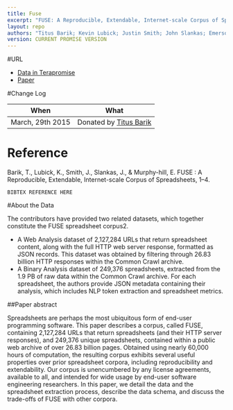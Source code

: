 ```yaml
---
title: Fuse
excerpt: "FUSE: A Reproducible, Extendable, Internet-scale Corpus of Spreadsheets"
layout: repo
authors: "Titus Barik; Kevin Lubick; Justin Smith; John Slankas; Emerson Murphy-Hill"
version: CURRENT PROMISE VERSION
---
```


#URL

* [Data in Terapromise](https://drive.google.com/folderview?id=0B6dzef3D5CTBfkFFbHJTcDRHYzNRZDd5d3FXSk1vVzJkbWtXS3FtV3dGbFUzcFZUX0FPcDQ&usp=drive_web#list)
* [Paper]()

#Change Log

When | What
---- | ----
March, 29th 2015 | Donated by [Titus Barik](/repo/people)

# Reference

Barik, T., Lubick, K., Smith, J., Slankas, J., & Murphy-hill, E. FUSE : A Reproducible, Extendable, Internet-scale Corpus of Spreadsheets, 1–4.

```
BIBTEX REFERENCE HERE
```

#About the Data

The contributors have provided two related datasets, which together constitute the FUSE spreadsheet corpus2.

  + A Web Analysis dataset of 2,127,284 URLs that return spreadsheet content, along with the full HTTP web server response, formatted as JSON records. This dataset was obtained by filtering through 26.83 billion HTTP responses within the Common Crawl archive.
  + A Binary Analysis dataset of 249,376 spreadsheets, extracted from the 1.9 PB of raw data within the Common Crawl archive. For each spreadsheet, the authors provide JSON metadata containing their analysis, which includes NLP token extraction and spreadsheet metrics.

##Paper abstract

Spreadsheets are perhaps the most ubiquitous form of end-user programming software. This paper describes a corpus, called FUSE, containing 2,127,284 URLs that return spreadsheets (and their HTTP server responses), and 249,376 unique spreadsheets, contained within a public web archive of over 26.83 billion pages. Obtained using nearly 60,000 hours of computation, the resulting corpus exhibits several useful properties over prior spreadsheet corpora, including reproducibility and extendability. Our corpus is unencumbered by any license agreements, available to all, and intended for wide usage by end-user software engineering researchers. In this paper, we detail the data and the spreadsheet extraction process, describe the data schema, and discuss the trade-offs of FUSE with other corpora.

